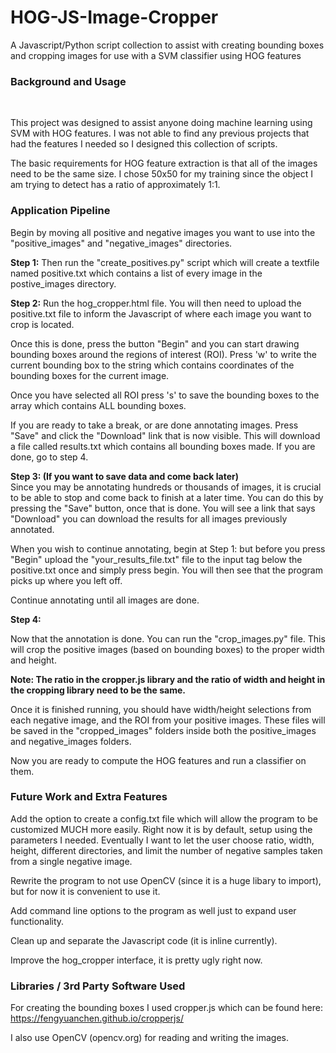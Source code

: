 # HOG-JS-Image-Cropper
A Javascript/Python script collection to assist with creating bounding boxes and cropping images for use with a SVM classifier using HOG features

<h3>Background and Usage</h3><br>

This project was designed to assist anyone doing machine learning using SVM with HOG features. I was not able to find any previous projects that
had the features I needed so I designed this collection of scripts. 

The basic requirements for HOG feature extraction is that all of the images need to be the same size. I chose 50x50 for my training since the object
I am trying to detect has a ratio of approximately 1:1. 

<h3>Application Pipeline</h3>

Begin by moving all positive and negative images you want to use into the "positive_images" and "negative_images" directories.

<b>Step 1:</b>
Then run the "create_positives.py" script which will create a textfile named positive.txt which contains
a list of every image in the postive_images directory. 

<b>Step 2:</b>
Run the hog_cropper.html file. You will
then need to upload the positive.txt file to inform the Javascript of where each image you want to crop is located. 

Once this is done, press the button "Begin" and you can start drawing bounding boxes around the regions of interest (ROI). Press 'w' to 
write the current bounding box to the string which contains coordinates of the bounding boxes for the current image. 

Once you have selected all ROI press 's' to save the bounding boxes to the array which contains ALL bounding boxes.

If you are ready to take a break, or are done annotating images. Press "Save" and click the "Download" link
that is now visible. This will download a file called results.txt which contains all bounding boxes made. If you are done, go to step 4.

<b>Step 3: (If you want to save data and come back later)</b><br>
Since you may be annotating hundreds or thousands of images, it is crucial to be able to stop and come back to finish
at a later time. You can do this by pressing the "Save" button, once that is done. You will see a link that says "Download" you can
download the results for all images previously annotated. 

When you wish to continue annotating, begin at Step 1: but before you press "Begin" upload the "your_results_file.txt"
file to the input tag below the positive.txt once and simply press begin. You will then see that the program picks up where you left off. 

Continue annotating until all images are done.

<b>Step 4:</b>

Now that the annotation is done. You can run the "crop_images.py" file. This will crop the positive images (based on bounding boxes) to the proper width and height. 

<b>Note: The ratio in the cropper.js library and the ratio of width and height in the cropping library
need to be the same.</b><br>

Once it is finished running, you should have width/height selections from each negative image, and the ROI from your positive images.
These files will be saved in the "cropped_images" folders inside both the positive_images and negative_images folders.

Now you are ready to compute the HOG features and run a classifier on them.

<h3>Future Work and Extra Features</h3>

Add the option to create a config.txt file which will allow the program to be customized MUCH more easily. Right now it is by default, setup using the parameters I needed. Eventually I want to let the user choose ratio, width, height, different directories, and limit the number of negative samples taken from a single negative image.

Rewrite the program to not use OpenCV (since it is a huge libary to import), but for now it is convenient to use it. 

Add command line options to the program as well just to expand user functionality. 

Clean up and separate the Javascript code (it is inline currently). 

Improve the hog_cropper interface, it is pretty ugly right now.

<h3>Libraries / 3rd Party Software Used</h3>

For creating the bounding boxes I used cropper.js which can be found here: https://fengyuanchen.github.io/cropperjs/

I also use OpenCV (opencv.org) for reading and writing the images.
